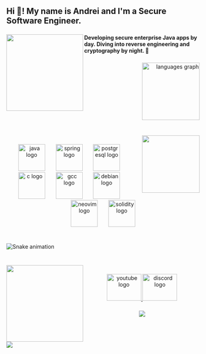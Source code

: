 <h2 align="left">Hi 👋! My name is Andrei and I'm a Secure Software Engineer.</h2>

###

<img align="left" height="200" src="https://media.giphy.com/media/v1.Y2lkPWVjZjA1ZTQ3MXdndnd3cjE1MTJ3cDVmeGpoczY5eHZhMTg4bTF4enZxanplODRkdCZlcD12MV9naWZzX3NlYXJjaCZjdD1n/nmVrlqrleh3mE/giphy.gif"  />

###

<h4 align="left">Developing secure enterprise Java apps by day. Diving into reverse engineering and cryptography by night. 🔐</h4>

###

<div align="right">
  <img src="https://github-readme-stats.vercel.app/api/top-langs?username=andrei2308&locale=en&hide_title=false&layout=compact&card_width=320&langs_count=5&theme=radical&hide_border=false" height="150" alt="languages graph"  />
</div>

###

<br clear="both">

<img align="right" height="150" src="https://media.giphy.com/media/v1.Y2lkPTc5MGI3NjExZmJtYWh5OGZ6YW1jN3VxeXpiNmZpZXE0dTFxMTFsdDRlY2Q3YTN5YiZlcD12MV9naWZzX3NlYXJjaCZjdD1n/EcnAlQcGnZq9y/giphy.gif"  />

###

<div align="center">
  <img src="https://cdn.jsdelivr.net/gh/devicons/devicon/icons/java/java-original.svg" height="70" alt="java logo"  />
  <img width="20" />
  <img src="https://cdn.simpleicons.org/spring/6DB33F" height="70" alt="spring logo"  />
  <img width="20" />
  <img src="https://cdn.jsdelivr.net/gh/devicons/devicon/icons/postgresql/postgresql-original.svg" height="70" alt="postgresql logo"  />
  <img width="20" />
  <img src="https://skillicons.dev/icons?i=c" height="70" alt="c logo"  />
  <img width="20" />
  <img src="https://cdn.jsdelivr.net/gh/devicons/devicon/icons/gcc/gcc-original.svg" height="70" alt="gcc logo"  />
  <img width="20" />
  <img src="https://cdn.jsdelivr.net/gh/devicons/devicon/icons/debian/debian-original.svg" height="70" alt="debian logo"  />
  <img width="20" />
  <img src="https://cdn.simpleicons.org/neovim/57A143" height="70" alt="neovim logo"  />
  <img width="20" />
  <img src="https://cdn.simpleicons.org/solidity/363636" height="70" alt="solidity logo"  />
</div>

###

<br clear="both">

<img src="https://raw.githubusercontent.com/andrei2308/andrei2308/output/snake.svg" alt="Snake animation" />

###

<br clear="both">

<img align="left" height="200" src="https://media.giphy.com/media/v1.Y2lkPWVjZjA1ZTQ3aGM0cTEyZHNjNmdlYjQzYXBzNHBtazhxb3J5MThoNGNkY281N25raCZlcD12MV9naWZzX3NlYXJjaCZjdD1n/ztpMY1t5VYWlO/giphy.gif"  />

###

<div align="center">
  <a href="https://www.youtube.com/@chitzoiu840" target="_blank">
    <img src="https://raw.githubusercontent.com/maurodesouza/profile-readme-generator/master/src/assets/icons/social/youtube/default.svg" width="90" height="70" alt="youtube logo"  />
  </a>
  <a href="discordapp.com/users/272020370331009024" target="_blank">
    <img src="https://raw.githubusercontent.com/maurodesouza/profile-readme-generator/master/src/assets/icons/social/discord/default.svg" width="90" height="70" alt="discord logo"  />
  </a>
</div>

###

<div align="center">
  <img src="https://visitor-badge.laobi.icu/badge?page_id=andrei2308.andrei2308&left_color=midnightblue&right_color=darkmagenta"  />
</div>

###

<br clear="both">

<div>
  <img style="100%" src="https://capsule-render.vercel.app/api?type=waving&height=100&section=footer&reversal=false&text=andrei2308&fontSize=50&fontColor=FFFFFF&fontAlign=50&fontAlignY=50&stroke=-&animation=twinkling&descSize=20&descAlign=50&descAlignY=50&textBg=false&color=random"  />
</div>

###
